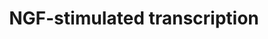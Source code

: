 ---
annotations:
- id: PW:0000169
  parent: signaling pathway
  type: Pathway Ontology
  value: nerve growth factor signaling pathway
- id: PW:0000100
  parent: regulatory pathway
  type: Pathway Ontology
  value: transcription pathway
authors:
- ReactomeTeam
- DeSl
description: NGF stimulation induces expression of a wide array of transcriptional
  targets. In rat PC12 cells, a common model for NGF signaling, stimulation with NGF
  causes cells to exit the cell cycle and undergo a differentiation program leading
  to neurite outgrowth. This program is driven by the expression of immediate early
  genes (IEGs), which frequently encode transcription factors regulating the activity
  of NGF-specific delayed response genes (reviewed in Sheng and Greenberg, 1990; Flavell
  and Grennberg, 2008; Santiago and Bashaw, 2014).  View original pathway at [http://www.reactome.org/PathwayBrowser/#DIAGRAM=9031628
  Reactome].
last-edited: 2021-01-25
organisms:
- Homo sapiens
redirect_from:
- /index.php/Pathway:WP4982
- /instance/WP4982
revision: null
schema-jsonld:
- '@context': https://schema.org/
  '@id': https://wikipathways.github.io/pathways/WP4982.html
  '@type': Dataset
  creator:
    '@type': Organization
    name: WikiPathways
  description: NGF stimulation induces expression of a wide array of transcriptional
    targets. In rat PC12 cells, a common model for NGF signaling, stimulation with
    NGF causes cells to exit the cell cycle and undergo a differentiation program
    leading to neurite outgrowth. This program is driven by the expression of immediate
    early genes (IEGs), which frequently encode transcription factors regulating the
    activity of NGF-specific delayed response genes (reviewed in Sheng and Greenberg,
    1990; Flavell and Grennberg, 2008; Santiago and Bashaw, 2014).  View original
    pathway at [http://www.reactome.org/PathwayBrowser/#DIAGRAM=9031628 Reactome].
  keywords:
  - ADP
  - AP-1 dimers
  - AP-1 dimers:ARC gene
  - ARC
  - 'ARC '
  - ARC gene
  - 'ARC gene '
  - ARC:DNM2:SH3GL3
  - ASCL1
  - 'ASCL1 '
  - ATP
  - CDK5
  - 'CDK5 '
  - CDK5:MyrG-CDK5R1,2
  - CDK5R1
  - CDK5R1 gene
  - 'CDK5R1 gene '
  - CDK5R1 gene:EGR1
  - CHD4
  - 'CHD4 '
  - CREB1
  - CREB:p-S103 SRF
  - DNM2
  - 'DNM2 '
  - EGR1
  - 'EGR1 '
  - EGR1 gene
  - 'EGR1 gene '
  - EGR1 gene:EGR1
  - EGR1 gene:p-S133
  - EGR1, EGR2, EGR4
  - EGR1, EGR2,EGR4
  - EGR1,2,3
  - EGR1,EGR2
  - EGR1,EGR2,EGR3:ARC
  - EGR2
  - 'EGR2 '
  - EGR2 and
  - 'EGR2 gene '
  - 'EGR3 '
  - 'EGR4 '
  - 'EGR4 gene '
  - ELK1:SRF:EGR1,EGR2
  - EP300
  - 'EP300 '
  - 'FOS '
  - 'FOSB '
  - 'FOSL1 '
  - 'ID1 '
  - 'ID1 Gene '
  - ID1, ID3
  - ID1, ID3 gene
  - ID1,ID3
  - 'ID2 '
  - 'ID2 Gene '
  - ID2, ID4
  - ID2, ID4 gene
  - ID2,ID4
  - 'ID3 '
  - 'ID3 Gene '
  - 'ID4 '
  - 'ID4 Gene '
  - 'JUNB '
  - 'JUND '
  - LYL1
  - 'LYL1 '
  - MEF2D
  - 'MEF2D '
  - MyrG-CDK5R1(2-307)
  - 'MyrG-CDK5R1(2-307) '
  - MyrG-CDK5R1,2
  - 'MyrG-CDK5R2 '
  - 'NAB1 '
  - NAB1,2
  - NAB2
  - 'NAB2 '
  - NAB2 gene
  - 'NAB2 gene '
  - NAB2 gene:EGR1,2,3
  - REST
  - 'REST '
  - RRAD
  - RRAD gene
  - 'RRAD gene '
  - RRAD gene:EGR1,EGR2
  - RRAD gene:EGR2
  - SH3GL3
  - 'SH3GL3 '
  - SOX10-mediated
  - SRF
  - 'SRF '
  - Schwann cell
  - T71 ATF2
  - TCF12
  - 'TCF12 '
  - TF gene
  - 'TF gene '
  - TF gene:EGR1
  - TPH1
  - TPH1 gene
  - 'TPH1 gene '
  - TPH1 gene:EGR1
  - TRIB1
  - TRIB1 gene
  - 'TRIB1 gene '
  - TRIB1 gene:EGR1
  - VGF
  - VGF gene
  - 'VGF gene '
  - VGF gene:EGR1
  - VGF gene:REST
  - factor
  - gene
  - gene:EGR1:NAB1,NAB2
  - gene:EGR1:NAB2
  - gene:EGR2:NAB2:CHD4
  - gene:p-CREB:p-ATFs:ASCL1:TCF12:EP300
  - genes
  - genes:p-S133-CREB1:LYL1:EP300
  - homodimer
  - initiation of
  - myelination
  - p-4S, T336
  - p-4S,T336-ELK1
  - 'p-4S,T336-ELK1 '
  - p-S103 SRF
  - 'p-S103 SRF '
  - p-S133-CREB1
  - 'p-S133-CREB1 '
  - p-S133-CREB1:MEF2D:SRF:ARC gene
  - p-S63 ATF1,p-T69,
  - 'p-S63-ATF1 '
  - p-T256,S422-SGK1
  - 'p-T69,T71-ATF2 '
  - sequestered tissue
  license: CC0
  name: NGF-stimulated transcription
seo: CreativeWork
title: NGF-stimulated transcription
wpid: WP4982
---
